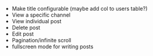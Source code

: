* Make title configurable (maybe add col to users table?)
* View a specific channel
* View individual post
* Delete post
* Edit post
* Pagination/infinite scroll
* fullscreen mode for writing posts
